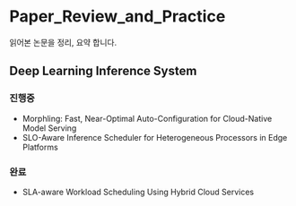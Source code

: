 # Paper_Review_and_Practice
읽어본 논문을 정리, 요약 합니다.

## Deep Learning Inference System
### 진행중
- Morphling: Fast, Near-Optimal Auto-Configuration for Cloud-Native Model Serving
- SLO-Aware Inference Scheduler for Heterogeneous Processors in Edge Platforms
### 완료
- SLA-aware Workload Scheduling Using Hybrid Cloud Services
